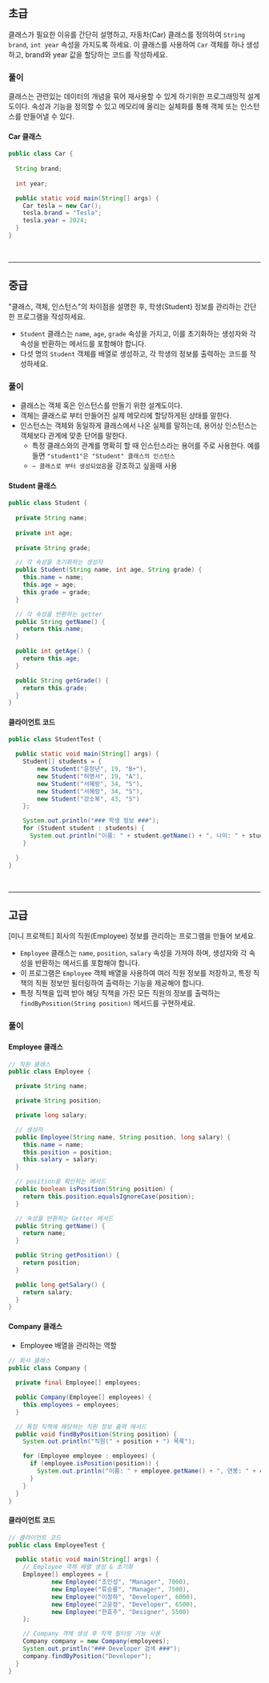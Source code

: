 ## 초급

클래스가 필요한 이유를 간단히 설명하고, 자동차(Car) 클래스를 정의하여 `String brand`, `int year` 속성을 가지도록 하세요. 이 클래스를 사용하여 `Car` 객체를 하나 생성하고, brand와 year 값을 할당하는 코드를 작성하세요.

### 풀이
클래스는 관련있는 데이터의 개념을 묶어 재사용할 수 있게 하기위한 프로그래밍적 설계도이다.
속성과 기능을 정의할 수 있고 메모리에 올리는 실체화를 통해 객체 또는 인스턴스를 만들어낼 수 있다.

#### Car 클래스
```java
public class Car {
  
  String brand;
  
  int year;

  public static void main(String[] args) {
    Car tesla = new Car();
    tesla.brand = "Tesla";
    tesla.year = 2024;
  }
}
```

<br>

----

## 중급

"클래스, 객체, 인스턴스"의 차이점을 설명한 후, 학생(Student) 정보를 관리하는 간단한 프로그램을 작성하세요.
- `Student` 클래스는 `name`, `age`, `grade` 속성을 가지고, 이를 초기화하는 생성자와 각 속성을 반환하는 메서드를 포함해야 합니다.
- 다섯 명의 `Student` 객체를 배열로 생성하고, 각 학생의 정보를 출력하는 코드를 작성하세요.

### 풀이
- 클래스는 객체 혹은 인스턴스를 만들기 위한 설계도이다.
- 객체는 클래스로 부터 만들어진 실제 메모리에 할당하게된 상태를 말한다.
- 인스턴스는 객체와 동일하게 클래스에서 나온 실체를 말하는데, 용어상 인스턴스는 객체보다 관계에 맞춘 단어를 말한다.
  - 특정 클래스와의 관계를 명확히 할 때 인스턴스라는 용어를 주로 사용한다. 예를들면 `"student1"은 "Student" 클래스의 인스턴스`
  - `~ 클래스로 부터 생성되었음`을 강조하고 싶을때 사용

#### Student 클래스
```java
public class Student {
  
  private String name;
  
  private int age;
  
  private String grade;

  // 각 속성을 초기화하는 생성자
  public Student(String name, int age, String grade) {
    this.name = name;
    this.age = age;
    this.grade = grade;
  }

  // 각 속성을 반환하는 getter
  public String getName() {
    return this.name;
  }

  public int getAge() {
    return this.age;
  }

  public String getGrade() {
    return this.grade;
  }
}
```

#### 클라이언트 코드
```java
public class StudentTest {

  public static void main(String[] args) {
    Student[] students = {
        new Student("윤정년", 19, "B+"),
        new Student("허영서", 19, "A"),
        new Student("서혜랑", 34, "S"),
        new Student("서혜랑", 34, "S"),
        new Student("강소복", 43, "S")
    };

    System.out.println("### 학생 정보 ###");
    for (Student student : students) {
      System.out.println("이름: " + student.getName() + ", 나이: " + student.getAge() + ", 등급: " + student.getGrade());
    }

  }
}
```


<br>

----

## 고급

[미니 프로젝트] 회사의 직원(Employee) 정보를 관리하는 프로그램을 만들어 보세요.
- `Employee` 클래스는 `name`, `position`, `salary` 속성을 가져야 하며, 생성자와 각 속성을 반환하는 메서드를 포함해야 합니다.
- 이 프로그램은 `Employee` 객체 배열을 사용하여 여러 직원 정보를 저장하고, 특정 직책의 직원 정보만 필터링하여 출력하는 기능을 제공해야 합니다.
- 특정 직책을 입력 받아 해당 직책을 가진 모든 직원의 정보를 출력하는 `findByPosition(String position)` 메서드를 구현하세요.

### 풀이

#### Employee 클래스
```java
// 직원 클래스
public class Employee {

  private String name;

  private String position;

  private long salary;

  // 생성자
  public Employee(String name, String position, long salary) {
    this.name = name;
    this.position = position;
    this.salary = salary;
  }

  // position을 확인하는 메서드
  public boolean isPosition(String position) {
    return this.position.equalsIgnoreCase(position);
  }

  // 속성을 반환하는 Getter 메서드
  public String getName() {
    return name;
  }

  public String getPosition() {
    return position;
  }

  public long getSalary() {
    return salary;
  }
}
```

#### Company 클래스
- Employee 배열을 관리하는 역할
```java
// 회사 클래스
public class Company {

  private final Employee[] employees;

  public Company(Employee[] employees) {
    this.employees = employees;
  }

  // 특정 직책에 해당하는 직원 정보 출력 메서드
  public void findByPosition(String position) {
    System.out.println("직원(" + position + ") 목록");

    for (Employee employee : employees) {
      if (employee.isPosition(position)) {
        System.out.println("이름: " + employee.getName() + ", 연봉: " + employee.getSalary());
      }
    }
  }
}
```

#### 클라이언트 코드
```java
// 클라이언트 코드
public class EmployeeTest {

  public static void main(String[] args) {
    // Employee 객체 배열 생성 & 초기화
    Employee[] employees = {
            new Employee("조인성", "Manager", 7000),
            new Employee("류승룡", "Manager", 7500),
            new Employee("이정하", "Developer", 6000),
            new Employee("고윤정", "Developer", 6500),
            new Employee("한효주", "Designer", 5500)
    };

    // Company 객체 생성 후 직책 필터링 기능 사용
    Company company = new Company(employees);
    System.out.println("### Developer 검색 ###");
    company.findByPosition("Developer");
  }
}
```